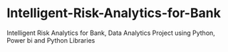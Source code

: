 # Intelligent-Risk-Analytics-for-Bank
Intelligent Risk Analytics for Bank, Data Analytics Project using Python, Power bi and Python Libraries 
